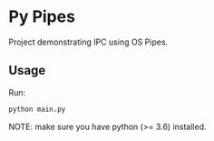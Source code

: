 # Py Pipes

Project demonstrating IPC using OS Pipes.

## Usage

Run: 

```sh
python main.py
```

NOTE: make sure you have python (>= 3.6) installed.